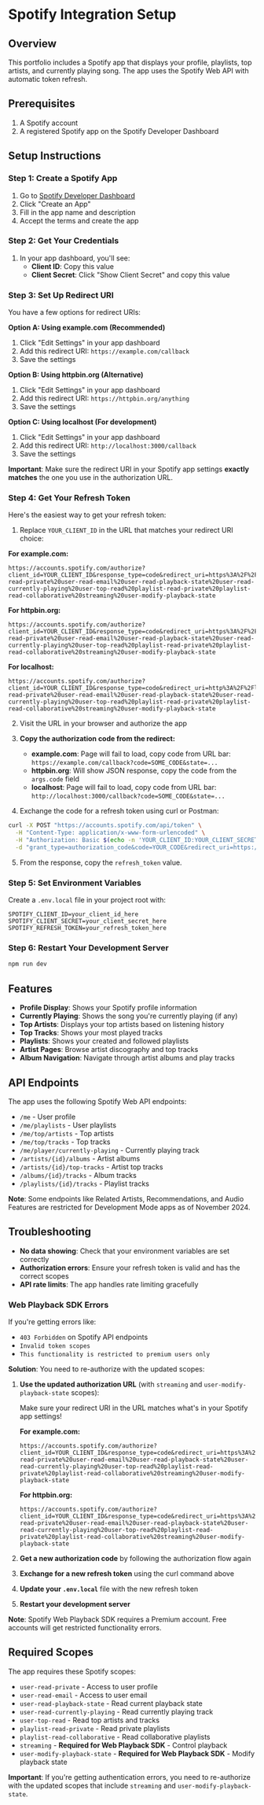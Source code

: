 # Spotify Integration Setup

## Overview

This portfolio includes a Spotify app that displays your profile, playlists, top artists, and currently playing song. The app uses the Spotify Web API with automatic token refresh.

## Prerequisites

1. A Spotify account
2. A registered Spotify app on the Spotify Developer Dashboard

## Setup Instructions

### Step 1: Create a Spotify App

1. Go to [Spotify Developer Dashboard](https://developer.spotify.com/dashboard/)
2. Click "Create an App"
3. Fill in the app name and description
4. Accept the terms and create the app

### Step 2: Get Your Credentials

1. In your app dashboard, you'll see:
   - **Client ID**: Copy this value
   - **Client Secret**: Click "Show Client Secret" and copy this value

### Step 3: Set Up Redirect URI

You have a few options for redirect URIs:

**Option A: Using example.com (Recommended)**

1. Click "Edit Settings" in your app dashboard
2. Add this redirect URI: `https://example.com/callback`
3. Save the settings

**Option B: Using httpbin.org (Alternative)**

1. Click "Edit Settings" in your app dashboard
2. Add this redirect URI: `https://httpbin.org/anything`
3. Save the settings

**Option C: Using localhost (For development)**

1. Click "Edit Settings" in your app dashboard
2. Add this redirect URI: `http://localhost:3000/callback`
3. Save the settings

**Important**: Make sure the redirect URI in your Spotify app settings **exactly matches** the one you use in the authorization URL.

### Step 4: Get Your Refresh Token

Here's the easiest way to get your refresh token:

1. Replace `YOUR_CLIENT_ID` in the URL that matches your redirect URI choice:

**For example.com:**

```
https://accounts.spotify.com/authorize?client_id=YOUR_CLIENT_ID&response_type=code&redirect_uri=https%3A%2F%2Fexample.com%2Fcallback&scope=user-read-private%20user-read-email%20user-read-playback-state%20user-read-currently-playing%20user-top-read%20playlist-read-private%20playlist-read-collaborative%20streaming%20user-modify-playback-state
```

**For httpbin.org:**

```
https://accounts.spotify.com/authorize?client_id=YOUR_CLIENT_ID&response_type=code&redirect_uri=https%3A%2F%2Fhttpbin.org%2Fanything&scope=user-read-private%20user-read-email%20user-read-playback-state%20user-read-currently-playing%20user-top-read%20playlist-read-private%20playlist-read-collaborative%20streaming%20user-modify-playback-state
```

**For localhost:**

```
https://accounts.spotify.com/authorize?client_id=YOUR_CLIENT_ID&response_type=code&redirect_uri=http%3A%2F%2Flocalhost%3A3000%2Fcallback&scope=user-read-private%20user-read-email%20user-read-playback-state%20user-read-currently-playing%20user-top-read%20playlist-read-private%20playlist-read-collaborative%20streaming%20user-modify-playback-state
```

2. Visit the URL in your browser and authorize the app

3. **Copy the authorization code from the redirect:**

   - **example.com**: Page will fail to load, copy code from URL bar: `https://example.com/callback?code=SOME_CODE&state=...`
   - **httpbin.org**: Will show JSON response, copy the code from the `args.code` field
   - **localhost**: Page will fail to load, copy code from URL bar: `http://localhost:3000/callback?code=SOME_CODE&state=...`

4. Exchange the code for a refresh token using curl or Postman:

```bash
curl -X POST "https://accounts.spotify.com/api/token" \
  -H "Content-Type: application/x-www-form-urlencoded" \
  -H "Authorization: Basic $(echo -n 'YOUR_CLIENT_ID:YOUR_CLIENT_SECRET' | base64)" \
  -d "grant_type=authorization_code&code=YOUR_CODE&redirect_uri=https://example.com/callback"
```

5. From the response, copy the `refresh_token` value.

### Step 5: Set Environment Variables

Create a `.env.local` file in your project root with:

```env
SPOTIFY_CLIENT_ID=your_client_id_here
SPOTIFY_CLIENT_SECRET=your_client_secret_here
SPOTIFY_REFRESH_TOKEN=your_refresh_token_here
```

### Step 6: Restart Your Development Server

```bash
npm run dev
```

## Features

- **Profile Display**: Shows your Spotify profile information
- **Currently Playing**: Shows the song you're currently playing (if any)
- **Top Artists**: Displays your top artists based on listening history
- **Top Tracks**: Shows your most played tracks
- **Playlists**: Shows your created and followed playlists
- **Artist Pages**: Browse artist discography and top tracks
- **Album Navigation**: Navigate through artist albums and play tracks

## API Endpoints

The app uses the following Spotify Web API endpoints:

- `/me` - User profile
- `/me/playlists` - User playlists
- `/me/top/artists` - Top artists
- `/me/top/tracks` - Top tracks
- `/me/player/currently-playing` - Currently playing track
- `/artists/{id}/albums` - Artist albums
- `/artists/{id}/top-tracks` - Artist top tracks
- `/albums/{id}/tracks` - Album tracks
- `/playlists/{id}/tracks` - Playlist tracks

**Note**: Some endpoints like Related Artists, Recommendations, and Audio Features are restricted for Development Mode apps as of November 2024.

## Troubleshooting

- **No data showing**: Check that your environment variables are set correctly
- **Authorization errors**: Ensure your refresh token is valid and has the correct scopes
- **API rate limits**: The app handles rate limiting gracefully

### Web Playback SDK Errors

If you're getting errors like:

- `403 Forbidden` on Spotify API endpoints
- `Invalid token scopes`
- `This functionality is restricted to premium users only`

**Solution**: You need to re-authorize with the updated scopes:

1. **Use the updated authorization URL** (with `streaming` and `user-modify-playback-state` scopes):

   Make sure your redirect URI in the URL matches what's in your Spotify app settings!

   **For example.com:**

   ```
   https://accounts.spotify.com/authorize?client_id=YOUR_CLIENT_ID&response_type=code&redirect_uri=https%3A%2F%2Fexample.com%2Fcallback&scope=user-read-private%20user-read-email%20user-read-playback-state%20user-read-currently-playing%20user-top-read%20playlist-read-private%20playlist-read-collaborative%20streaming%20user-modify-playback-state
   ```

   **For httpbin.org:**

   ```
   https://accounts.spotify.com/authorize?client_id=YOUR_CLIENT_ID&response_type=code&redirect_uri=https%3A%2F%2Fhttpbin.org%2Fanything&scope=user-read-private%20user-read-email%20user-read-playback-state%20user-read-currently-playing%20user-top-read%20playlist-read-private%20playlist-read-collaborative%20streaming%20user-modify-playback-state
   ```

2. **Get a new authorization code** by following the authorization flow again
3. **Exchange for a new refresh token** using the curl command above
4. **Update your `.env.local`** file with the new refresh token
5. **Restart your development server**

**Note**: Spotify Web Playback SDK requires a Premium account. Free accounts will get restricted functionality errors.

## Required Scopes

The app requires these Spotify scopes:

- `user-read-private` - Access to user profile
- `user-read-email` - Access to user email
- `user-read-playback-state` - Read current playback state
- `user-read-currently-playing` - Read currently playing track
- `user-top-read` - Read top artists and tracks
- `playlist-read-private` - Read private playlists
- `playlist-read-collaborative` - Read collaborative playlists
- `streaming` - **Required for Web Playback SDK** - Control playback
- `user-modify-playback-state` - **Required for Web Playback SDK** - Modify playback state

**Important**: If you're getting authentication errors, you need to re-authorize with the updated scopes that include `streaming` and `user-modify-playback-state`.
